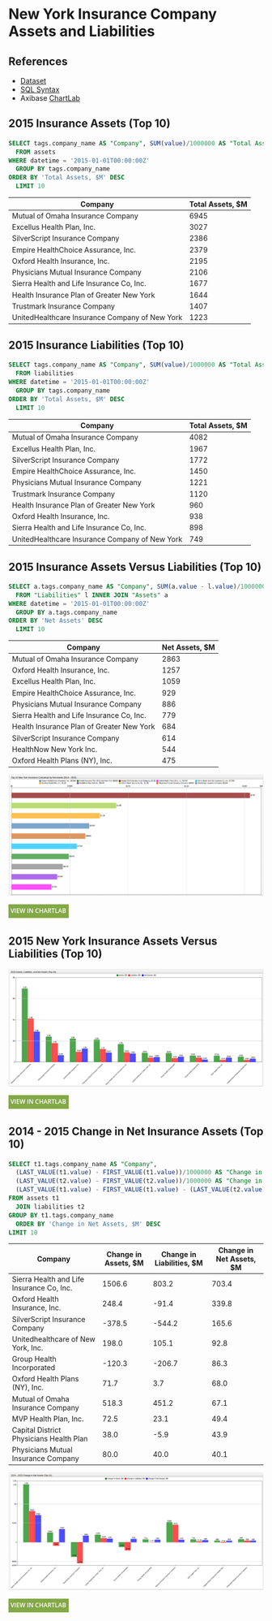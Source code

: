 # New York Insurance Company Assets and Liabilities

## References

* [Dataset](https://axibase.com/datasets/socrata/xek8-zfrt.html)
* [SQL Syntax](https://axibase.com/docs/atsd/sql/)
* Axibase [ChartLab](../../../tutorials/shared/chartlab.md)

## 2015 Insurance Assets (Top 10)

```sql
SELECT tags.company_name AS "Company", SUM(value)/1000000 AS "Total Assets, $M"
  FROM assets
WHERE datetime = '2015-01-01T00:00:00Z'
  GROUP BY tags.company_name
ORDER BY 'Total Assets, $M' DESC
  LIMIT 10
```

| Company                                        | Total Assets, $M |
|------------------------------------------------|------------------|
| Mutual of Omaha Insurance Company              | 6945             |
| Excellus Health Plan, Inc.                     | 3027             |
| SilverScript Insurance Company                 | 2386             |
| Empire HealthChoice Assurance, Inc.            | 2379             |
| Oxford Health Insurance, Inc.                  | 2195             |
| Physicians Mutual Insurance Company            | 2106             |
| Sierra Health and Life Insurance Co, Inc.      | 1677             |
| Health Insurance Plan of Greater New York      | 1644             |
| Trustmark Insurance Company                    | 1407             |
| UnitedHealthcare Insurance Company of New York | 1223             |

## 2015 Insurance Liabilities (Top 10)

```sql
SELECT tags.company_name AS "Company", SUM(value)/1000000 AS "Total Assets, $M"
  FROM liabilities
WHERE datetime = '2015-01-01T00:00:00Z'
  GROUP BY tags.company_name
ORDER BY 'Total Assets, $M' DESC
  LIMIT 10
```

| Company                                        | Total Assets, $M |
|------------------------------------------------|------------------|
| Mutual of Omaha Insurance Company              | 4082             |
| Excellus Health Plan, Inc.                     | 1967             |
| SilverScript Insurance Company                 | 1772             |
| Empire HealthChoice Assurance, Inc.            | 1450             |
| Physicians Mutual Insurance Company            | 1221             |
| Trustmark Insurance Company                    | 1120             |
| Health Insurance Plan of Greater New York      | 960              |
| Oxford Health Insurance, Inc.                  | 938              |
| Sierra Health and Life Insurance Co, Inc.      | 898              |
| UnitedHealthcare Insurance Company of New York | 749              |

## 2015 Insurance Assets Versus Liabilities (Top 10)

```sql
SELECT a.tags.company_name AS "Company", SUM(a.value - l.value)/1000000 AS "Net Assets, $M"
  FROM "Liabilities" l INNER JOIN "Assets" a
WHERE datetime = '2015-01-01T00:00:00Z'
  GROUP BY a.tags.company_name
ORDER BY 'Net Assets' DESC
  LIMIT 10
```

| Company                                   | Net Assets, $M |
|-------------------------------------------|----------------|
| Mutual of Omaha Insurance Company         | 2863           |
| Oxford Health Insurance, Inc.             | 1257           |
| Excellus Health Plan, Inc.                | 1059           |
| Empire HealthChoice Assurance, Inc.       | 929            |
| Physicians Mutual Insurance Company       | 886            |
| Sierra Health and Life Insurance Co, Inc. | 779            |
| Health Insurance Plan of Greater New York | 684            |
| SilverScript Insurance Company            | 614            |
| HealthNow New York Inc.                   | 544            |
| Oxford Health Plans (NY), Inc.            | 475            |

![](./images/NY_I6.png)

[![View in ChartLab](../../images/new-button.png)](https://apps.axibase.com/chartlab/3904f832/12/#fullscreen)

## 2015 New York Insurance Assets Versus Liabilities (Top 10)

![](./images/NY_I4.png)

[![View in ChartLab](../../images/new-button.png)](https://apps.axibase.com/chartlab/6402f01c/78/#fullscreen)

## 2014 - 2015 Change in Net Insurance Assets (Top 10)

```sql
SELECT t1.tags.company_name AS "Company",
  (LAST_VALUE(t1.value) - FIRST_VALUE(t1.value))/1000000 AS "Change in Assets, $M",
  (LAST_VALUE(t2.value) - FIRST_VALUE(t2.value))/1000000 AS "Change in Liabilities, $M",
  (LAST_VALUE(t1.value) - FIRST_VALUE(t1.value) - (LAST_VALUE(t2.value) - FIRST_VALUE(t2.value)))/1000000 AS "Change in Net Assets, $M"
FROM assets t1
  JOIN liabilities t2
GROUP BY t1.tags.company_name
  ORDER BY 'Change in Net Assets, $M' DESC
LIMIT 10
```

| Company                                   | Change in Assets, $M | Change in Liabilities, $M | Change in Net Assets, $M |
|-------------------------------------------|----------------------|---------------------------|--------------------------|
| Sierra Health and Life Insurance Co, Inc. | 1506.6               | 803.2                     | 703.4                    |
| Oxford Health Insurance, Inc.             | 248.4                | -91.4                     | 339.8                    |
| SilverScript Insurance Company            | -378.5               | -544.2                    | 165.6                    |
| Unitedhealthcare of New York, Inc.        | 198.0                | 105.1                     | 92.8                     |
| Group Health Incorporated                 | -120.3               | -206.7                    | 86.3                     |
| Oxford Health Plans (NY), Inc.            | 71.7                 | 3.7                       | 68.0                     |
| Mutual of Omaha Insurance Company         | 518.3                | 451.2                     | 67.1                     |
| MVP Health Plan, Inc.                     | 72.5                 | 23.1                      | 49.4                     |
| Capital District Physicians Health Plan   | 38.0                 | -5.9                      | 43.9                     |
| Physicians Mutual Insurance Company       | 80.0                 | 40.0                      | 40.1                     |

![](./images/NY_I2.png)

[![View in ChartLab](../../images/new-button.png)](https://apps.axibase.com/chartlab/6402f01c/76/#fullscreen)